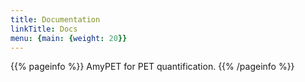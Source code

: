 ```yaml
---
title: Documentation
linkTitle: Docs
menu: {main: {weight: 20}}
---
```


{{% pageinfo %}}
AmyPET for PET quantification.
{{% /pageinfo %}}

